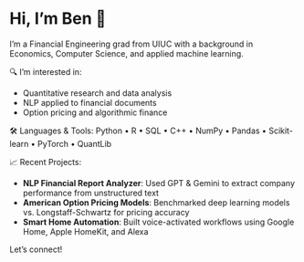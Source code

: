 # Hi, I’m Ben 👋  
I’m a Financial Engineering grad from UIUC with a background in Economics, Computer Science, and applied machine learning.

🔍 I’m interested in:
- Quantitative research and data analysis  
- NLP applied to financial documents  
- Option pricing and algorithmic finance  

🛠️ Languages & Tools:
Python • R • SQL • C++ • NumPy • Pandas • Scikit-learn • PyTorch • QuantLib

📈 Recent Projects:
- **NLP Financial Report Analyzer**: Used GPT & Gemini to extract company performance from unstructured text  
- **American Option Pricing Models**: Benchmarked deep learning models vs. Longstaff-Schwartz for pricing accuracy  
- **Smart Home Automation**: Built voice-activated workflows using Google Home, Apple HomeKit, and Alexa

Let’s connect!
